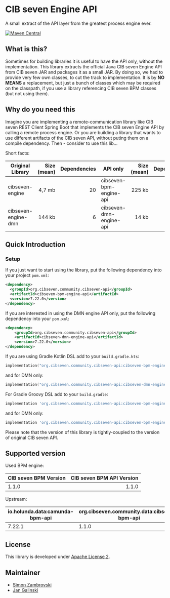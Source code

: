 # CIB seven Engine API

A small extract of the API layer from the greatest process engine ever.

[![Maven Central](https://maven-badges.herokuapp.com/maven-central/org.cibseven.community.cibseven-api/cibseven-bpm-engine-api/badge.svg)](https://maven-badges.herokuapp.com/maven-central/org.cibseven.community.cibseven-api/cibseven-bpm-engine-api)

## What is this?

Sometimes for building libraries it is useful to have the API only, without the implementation. This library extracts the official Java CIB seven Engine API from CIB seven JAR and packages it as a small JAR. By doing so, we had to provide very few own classes, to cut the track to implementation. It is by **NO MEANS** a replacement, but just a bunch of classes which may be required on the classpath, if you use a library referencing CIB seven BPM classes (but not using them).

## Why do you need this

Imagine you are implementing a remote-communication library like CIB seven REST Client Spring Boot that implements the CIB seven Engine API by calling a remote process engine. Or you are building a library that wants to use different artifacts of the CIB seven API, without puting them on a compile 
dependency. Then - consider to use this lib...


Short facts:

| Original Library         | Size (mean)  | Dependencies  | API only                | Size (mean) | Dependencies |
| ------------------------ | -----------: | ------------: | ----------------------- | ----------: |-------------:|
| cibseven-engine          |    4,7 mb    |    20         | cibseven-bpm-engine-api |   225 kb    |            7 |
| cibseven-engine-dmn      |    144 kb    |     6         | cibseven-dmn-engine-api |    14 kb    |            3 |


## Quick Introduction

### Setup
If you just want to start using the library, put the following dependency into your project `pom.xml`:

```xml
<dependency>
  <groupId>org.cibseven.community.cibseven-api</groupId>
  <artifactId>cibseven-bpm-engine-api</artifactId>
  <version>7.22.0</version>
</dependency>
```

If you are interested in using the DMN engine API only, put the following dependency into your `pom.xml`:

```xml
<dependency>
    <groupId>org.cibseven.community.cibseven-api</groupId>
    <artifactId>cibseven-dmn-engine-api</artifactId>
    <version>7.22.0</version>
</dependency>
```


If you are using Gradle Kotlin DSL add to your `build.gradle.kts`:

```kotlin
implementation("org.cibseven.community.cibseven-api:cibseven-bpm-engine-api:7.22.0")
```

and for DMN only:

```kotlin
implementation("org.cibseven.community.cibseven-api:cibseven-dmn-engine-api:7.22.0")
```


For Gradle Groovy DSL add to your `build.gradle`:

```groovy
implementation 'org.cibseven.community.cibseven-api:cibseven-bpm-engine-api:7.22.0'
```

and for DMN only:

```groovy
implementation 'org.cibseven.community.cibseven-api:cibseven-bpm-engine-api:7.22.0'
```

Please note that the version of this library is tightly-coupled to the version of original CIB seven API.  

## Supported version

Used BPM engine:

| CIB seven BPM Version | CIB seven BPM API Version | 
|-----------------------|--------------------------:| 
| 1.1.0                 |                     1.1.0 |


Upstream:

io.holunda.data:camunda-bpm-api | org.cibseven.community.data:cibseven-bpm-api
--- | --- 
7.22.1 | 1.1.0

## License

This library is developed under [Apache License 2](./LICENSE).

## Maintainer

* [Simon Zambrovski](https://gihub.com/zambrovski)
* [Jan Galinski](https://gihub.com/jangalinski)
